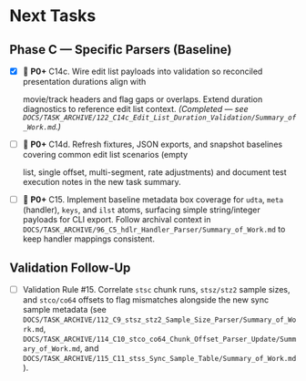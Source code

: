 # Next Tasks

## Phase C — Specific Parsers (Baseline)

- [x] 🔴 **P0+** C14c. Wire edit list payloads into validation so reconciled presentation durations align with

  movie/track headers and flag gaps or overlaps. Extend duration diagnostics to reference edit list context. _(Completed
— see
  `DOCS/TASK_ARCHIVE/122_C14c_Edit_List_Duration_Validation/Summary_of_Work.md`.)_

- [ ] 🔴 **P0+** C14d. Refresh fixtures, JSON exports, and snapshot baselines covering common edit list scenarios (empty

  list, single offset, multi-segment, rate adjustments) and document test execution notes in the new task summary.

- [ ] 🔴 **P0+** C15. Implement baseline metadata box coverage for `udta`, `meta` (handler), `keys`, and `ilst` atoms, surfacing simple string/integer payloads for CLI export. Follow archival context in `DOCS/TASK_ARCHIVE/96_C5_hdlr_Handler_Parser/Summary_of_Work.md` to keep handler mappings consistent.

## Validation Follow-Up

- [ ] Validation Rule #15. Correlate `stsc` chunk runs, `stsz/stz2` sample sizes, and `stco/co64` offsets to flag mismatches alongside the new sync sample metadata (see `DOCS/TASK_ARCHIVE/112_C9_stsz_stz2_Sample_Size_Parser/Summary_of_Work.md`, `DOCS/TASK_ARCHIVE/114_C10_stco_co64_Chunk_Offset_Parser_Update/Summary_of_Work.md`, and `DOCS/TASK_ARCHIVE/115_C11_stss_Sync_Sample_Table/Summary_of_Work.md`).
